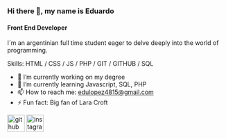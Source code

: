 ### Hi there 👋, my name is Eduardo
#### Front End Developer
I´m an argentinian full time student eager to delve deeply into the world of programming.

Skills: HTML / CSS / JS / PHP / GIT / GITHUB / SQL

- 🔭 I’m currently working on my degree 
- 🌱 I’m currently learning Javascript, SQL, PHP
- 📫 How to reach me: edulopez4815@gmail.com 
- ⚡ Fun fact: Big fan of Lara Croft 


[<img src='https://cdn.jsdelivr.net/npm/simple-icons@3.0.1/icons/github.svg' alt='github' height='40'>](https://github.com/edwardevok)  [<img src='https://cdn.jsdelivr.net/npm/simple-icons@3.0.1/icons/instagram.svg' alt='instagram' height='40'>](https://www.instagram.com/@edulopezok/)  


